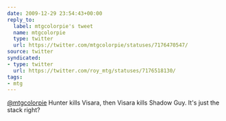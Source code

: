 ```yaml
---
date: 2009-12-29 23:54:43+00:00
reply_to:
  label: mtgcolorpie's tweet
  name: mtgcolorpie
  type: twitter
  url: https://twitter.com/mtgcolorpie/statuses/7176470547/
source: twitter
syndicated:
- type: twitter
  url: https://twitter.com/roy_mtg/statuses/7176518130/
tags:
- mtg
---
```


[@mtgcolorpie](https://twitter.com/mtgcolorpie/) Hunter kills Visara, then Visara kills Shadow Guy. It's just the stack right?